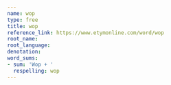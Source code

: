 ```yaml
---
name: wop
type: free
title: wop
reference_link: https://www.etymonline.com/word/wop
root_name: 
root_language: 
denotation: 
word_sums:
- sum: 'Wop + '
  respelling: wop
---
```

